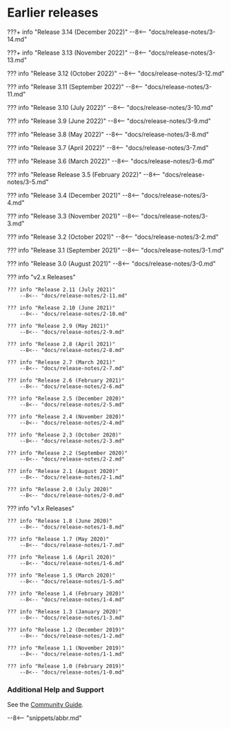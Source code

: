 <!-- SPDX-License-Identifier: CC-BY-4.0 -->
<!-- Copyright Contributors to the Egeria project. -->


# Earlier releases

???+ info "Release 3.14 (December 2022)"
--8<-- "docs/release-notes/3-14.md"

???+ info "Release 3.13 (November 2022)"
    --8<-- "docs/release-notes/3-13.md"

??? info "Release 3.12 (October 2022)"
    --8<-- "docs/release-notes/3-12.md"

??? info "Release 3.11 (September 2022)"
    --8<-- "docs/release-notes/3-11.md"

??? info "Release 3.10 (July 2022)"
    --8<-- "docs/release-notes/3-10.md"

??? info "Release 3.9 (June 2022)"
    --8<-- "docs/release-notes/3-9.md"

??? info "Release 3.8 (May 2022)"
    --8<-- "docs/release-notes/3-8.md"

??? info "Release 3.7 (April 2022)"
    --8<-- "docs/release-notes/3-7.md"

??? info "Release 3.6 (March 2022)"
    --8<-- "docs/release-notes/3-6.md"

??? info "Release Release 3.5 (February 2022)"
    --8<-- "docs/release-notes/3-5.md"

??? info "Release 3.4 (December 2021)"
    --8<-- "docs/release-notes/3-4.md"

??? info "Release 3.3 (November 2021)"
    --8<-- "docs/release-notes/3-3.md"

??? info "Release 3.2 (October 2021)"
    --8<-- "docs/release-notes/3-2.md"

??? info "Release 3.1 (September 2021)"
    --8<-- "docs/release-notes/3-1.md"

??? info "Release 3.0 (August 2021)"
    --8<-- "docs/release-notes/3-0.md"

??? info "v2.x Releases"

    ??? info "Release 2.11 (July 2021)"
        --8<-- "docs/release-notes/2-11.md"

    ??? info "Release 2.10 (June 2021)"
        --8<-- "docs/release-notes/2-10.md"

    ??? info "Release 2.9 (May 2021)"
        --8<-- "docs/release-notes/2-9.md"

    ??? info "Release 2.8 (April 2021)"
        --8<-- "docs/release-notes/2-8.md"

    ??? info "Release 2.7 (March 2021)"
        --8<-- "docs/release-notes/2-7.md"

    ??? info "Release 2.6 (February 2021)"
        --8<-- "docs/release-notes/2-6.md"

    ??? info "Release 2.5 (December 2020)"
        --8<-- "docs/release-notes/2-5.md"

    ??? info "Release 2.4 (November 2020)"
        --8<-- "docs/release-notes/2-4.md"

    ??? info "Release 2.3 (October 2020)"
        --8<-- "docs/release-notes/2-3.md"

    ??? info "Release 2.2 (September 2020)"
        --8<-- "docs/release-notes/2-2.md"
 
    ??? info "Release 2.1 (August 2020)"
        --8<-- "docs/release-notes/2-1.md"

    ??? info "Release 2.0 (July 2020)"
        --8<-- "docs/release-notes/2-0.md"

??? info "v1.x Releases"

    ??? info "Release 1.8 (June 2020)"
        --8<-- "docs/release-notes/1-8.md"

    ??? info "Release 1.7 (May 2020)"
        --8<-- "docs/release-notes/1-7.md"

    ??? info "Release 1.6 (April 2020)"
        --8<-- "docs/release-notes/1-6.md"

    ??? info "Release 1.5 (March 2020)"
        --8<-- "docs/release-notes/1-5.md"

    ??? info "Release 1.4 (February 2020)"
        --8<-- "docs/release-notes/1-4.md"

    ??? info "Release 1.3 (January 2020)"
        --8<-- "docs/release-notes/1-3.md"

    ??? info "Release 1.2 (December 2019)"
        --8<-- "docs/release-notes/1-2.md"

    ??? info "Release 1.1 (November 2019)"
        --8<-- "docs/release-notes/1-1.md"

    ??? info "Release 1.0 (February 2019)"
        --8<-- "docs/release-notes/1-0.md"

### Additional Help and Support

See the [Community Guide](/guides/community).

--8<-- "snippets/abbr.md"
